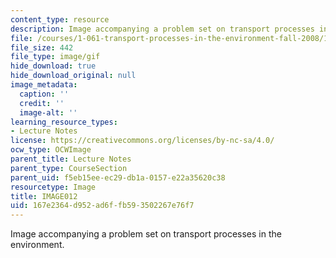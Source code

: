 ```yaml
---
content_type: resource
description: Image accompanying a problem set on transport processes in the environment.
file: /courses/1-061-transport-processes-in-the-environment-fall-2008/167e2364d952ad6ffb593502267e76f7_IMAGE012.GIF
file_size: 442
file_type: image/gif
hide_download: true
hide_download_original: null
image_metadata:
  caption: ''
  credit: ''
  image-alt: ''
learning_resource_types:
- Lecture Notes
license: https://creativecommons.org/licenses/by-nc-sa/4.0/
ocw_type: OCWImage
parent_title: Lecture Notes
parent_type: CourseSection
parent_uid: f5eb15ee-ec29-db1a-0157-e22a35620c38
resourcetype: Image
title: IMAGE012
uid: 167e2364-d952-ad6f-fb59-3502267e76f7
---
```

Image accompanying a problem set on transport processes in the environment.